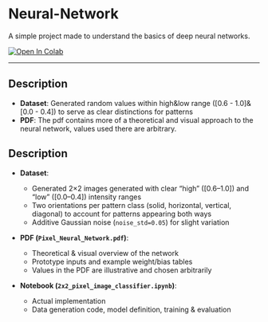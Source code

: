 # Neural-Network

A simple project made to understand the basics of deep neural networks.

[![Open In Colab](https://colab.research.google.com/assets/colab-badge.svg)](https://colab.research.google.com/github/cezary-rasinski/Neural-Network/blob/main/2x2_pixel_image_classifier.ipynb)

---
## Description
- **Dataset**: Generated random values within high&low range ([0.6 - 1.0]&[0.0 - 0.4]) to serve as clear distinctions for patterns  
- **PDF**: The pdf contains more of a theoretical and visual approach to the neural network, values used there are arbitrary.


## Description
- **Dataset**:  
  - Generated 2×2 images generated with clear “high” ([0.6–1.0]) and “low” ([0.0–0.4]) intensity ranges  
  - Two orientations per pattern class (solid, horizontal, vertical, diagonal) to account for patterns appearing both ways
  - Additive Gaussian noise (`noise_std=0.05`) for slight variation  

- **PDF (`Pixel_Neural_Network.pdf`)**:  
  - Theoretical & visual overview of the network  
  - Prototype inputs and example weight/bias tables  
  - Values in the PDF are illustrative and chosen arbitrarily  

- **Notebook (`2x2_pixel_image_classifier.ipynb`)**:  
  - Actual implementation 
  - Data generation code, model definition, training & evaluation  
